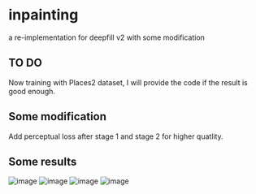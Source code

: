 # inpainting
a re-implementation for deepfill v2 with some modification

## TO DO
Now training with Places2 dataset, I will provide the code if the result is good enough.

## Some modification
Add perceptual loss after stage 1 and stage 2 for higher quatlity.

## Some results
![image](https://github.com/uxtl/inpainting/tree/master/results/1.png)
![image](https://github.com/uxtl/inpainting/tree/master/results/2.png)
![image](https://github.com/uxtl/inpainting/tree/master/results/3.png)
![image](https://github.com/uxtl/inpainting/tree/master/results/4.png)
